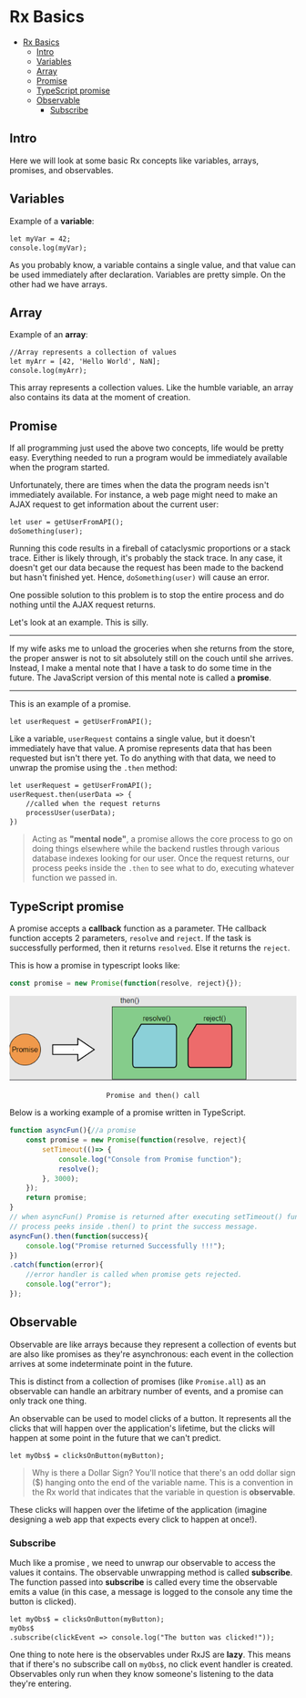 # Rx Basics

- [Rx Basics](#rx-basics)
  - [Intro](#intro)
  - [Variables](#variables)
  - [Array](#array)
  - [Promise](#promise)
  - [TypeScript promise](#typescript-promise)
  - [Observable](#observable)
    - [Subscribe](#subscribe)

## Intro

Here we will look at some basic Rx concepts like variables, arrays, promises, and observables.

## Variables

Example of a **variable**:

```JS
let myVar = 42;
console.log(myVar);
```

As you probably know, a variable contains a single value, and that value can be used immediately after declaration. Variables are pretty simple. On the other had we have arrays.

## Array

Example of an **array**:

```JS
//Array represents a collection of values
let myArr = [42, 'Hello World', NaN];
console.log(myArr);
```

This array represents a collection values. Like the humble variable, an array also contains its data at the moment of creation.

## Promise

If all programming just used the above two concepts, life would be pretty easy. Everything needed to run a program would be immediately available when the program started.

Unfortunately, there are times when the data the program needs isn't immediately available. For instance, a web page might need to make an AJAX request to get information about the current user:

```JS
let user = getUserFromAPI();
doSomething(user);
```

Running this code results in a fireball of cataclysmic proportions or a stack trace. Either is likely through, it's probably the stack trace. In any case, it doesn't get our data because the request has been made to the backend but hasn't finished yet. Hence, `doSomething(user)` will cause an error.

One possible solution to this problem is to stop the entire process and do nothing until the AJAX request returns.

Let's look at an example. This is silly.

---

If my wife asks me to unload the groceries when she returns from the store, the proper answer is not to sit absolutely still on the couch until she arrives. Instead, I make a mental note that I have a task to do some time in the future. The JavaScript version of this mental note is called a **promise**.

---

This is an example of a promise.

```JS
let userRequest = getUserFromAPI();
```

Like a variable, `userRequest` contains a single value, but it doesn't immediately have that value. A promise represents data that has been requested but isn't there yet.
To do anything with that data, we need to unwrap the promise using the `.then` method:

```JS
let userRequest = getUserFromAPI();
userRequest.then(userData => {
    //called when the request returns
    processUser(userData);
})
```

> Acting as **"mental node"**, a promise allows the core process to go on doing things elsewhere while the backend rustles through various database indexes looking for our user.
> Once the request returns, our process peeks inside the `.then` to see what to do, executing whatever function we passed in.

## TypeScript promise

A promise accepts a **callback** function as a parameter. THe callback function accepts 2 parameters, `resolve` and `reject`. If the task is successfully performed, then it returns `resolved`.
Else it returns the `reject`.

This is how a promise in typescript looks like:

```typescript
const promise = new Promise(function(resolve, reject){});
```

<!-- markdownlint-disable MD033 -->
<p align="center">
    <img src="./img/typescript_promise.png">
    <p align="center">
        <code>Promise and then() call</code>
    </p>
</p>

Below is a working example of a promise written in TypeScript.

```typescript
function asyncFun(){//a promise
    const promise = new Promise(function(resolve, reject){
        setTimeout(()=> {
            console.log("Console from Promise function");
            resolve();
        }, 3000);
    });
    return promise;
}
// when asyncFun() Promise is returned after executing setTimeout() function,
// process peeks inside .then() to print the success message.
asyncFun().then(function(success){
    console.log("Promise returned Successfully !!!");
})
.catch(function(error){
    //error handler is called when promise gets rejected.
    console.log("error");
});
```

## Observable

Observable are like arrays because they represent a collection of events but are also like promises as they're asynchronous: each event in the collection arrives
at some indeterminate point in the future.

This is distinct from a collection of promises (like `Promise.all`) as an observable can handle an arbitrary number of events, and a promise can only track one thing.

An observable can be used to model clicks of a button. It represents all the clicks that will happen over the application's lifetime, but the clicks will happen at some
point in the future that we can't predict.

```JS
let myObs$ = clicksOnButton(myButton);
```

> Why is there a Dollar Sign?
> You'll notice that there's an odd dollar sign ($) hanging onto the end of the variable name. This is a convention in the Rx world that indicates that the variable in question
> is **observable**.

These clicks will happen over the lifetime of the application (imagine designing a web app that expects every click to happen at once!).

### Subscribe

Much like a promise , we need to unwrap our observable to access the values it contains. The observable unwrapping method is called **subscribe**. The function
passed into **subscribe** is called every time the observable emits a value (in this case, a message is logged to the console any time the button is clicked).

```JS
let myObs$ = clicksOnButton(myButton);
myObs$
.subscribe(clickEvent => console.log("The button was clicked!"));
```

One thing to note here is the observables under RxJS are **lazy**. This means that if there's no subscribe call on `myObs$`, no click event handler is created.
Observables only run when they know someone's listening to the data they're entering.
